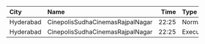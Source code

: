 | City      | Name                             |  Time | Type      | Price | Capacity | Booked |
| :-------- | :------------------------------- | ----: | :-------- | ----: | -------: | -----: |
| Hyderabad | CinepolisSudhaCinemasRajpalNagar | 22:25 | Normal    |  150₹ |       71 |      2 |
| Hyderabad | CinepolisSudhaCinemasRajpalNagar | 22:25 | Executive |  150₹ |       93 |     52 |